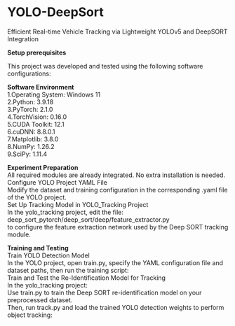 # YOLO-DeepSort

Efficient Real-time Vehicle Tracking via Lightweight YOLOv5 and DeepSORT Integration

**Setup prerequisites**

This project was developed and tested using the following software configurations:

**Software Environment**  
1.Operating System: Windows 11    
2.Python: 3.9.18  
3.PyTorch: 2.1.0  
4.TorchVision: 0.16.0  
5.CUDA Toolkit: 12.1  
6.cuDNN: 8.8.0.1  
7.Matplotlib: 3.8.0  
8.NumPy: 1.26.2    
9.SciPy: 1.11.4  


**Experiment Preparation**  
All required modules are already integrated. No extra installation is needed. 
Configure YOLO Project YAML File  
Modify the dataset and training configuration in the corresponding .yaml file of the YOLO project.  
Set Up Tracking Model in YOLO_Tracking Project  
In the yolo_tracking project, edit the file:  
deep_sort_pytorch/deep_sort/deep/feature_extractor.py  
to configure the feature extraction network used by the Deep SORT tracking module.

**Training and Testing**  
Train YOLO Detection Model  
In the YOLO project, open train.py, specify the YAML configuration file and dataset paths, then run the training script:  
Train and Test the Re-Identification Model for Tracking  
In the yolo_tracking project:  
Use train.py to train the Deep SORT re-identification model on your preprocessed dataset.  
Then, run track.py and load the trained YOLO detection weights to perform object tracking:  


